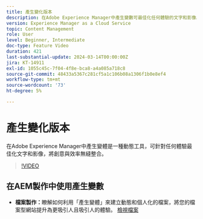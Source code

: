```yaml
---
title: 產生變化版本
description: 在Adobe Experience Manager中產生變數可最佳化任何體驗的文字和影像。
version: Experience Manager as a Cloud Service
topic: Content Management
role: User
level: Beginner, Intermediate
doc-type: Feature Video
duration: 421
last-substantial-update: 2024-03-14T00:00:00Z
jira: KT-14911
exl-id: 1055c45c-7f04-4f8e-bca8-a4a085a718c8
source-git-commit: 48433a5367c281cf5a1c106b08a1306f1b0e8ef4
workflow-type: tm+mt
source-wordcount: '73'
ht-degree: 5%

---
```


# 產生變化版本

在Adobe Experience Manager中產生變體是一種動態工具，可針對任何體驗最佳化文字和影像，將創意與效率無縫整合。

>[!VIDEO](https://video.tv.adobe.com/v/3427946/?learn=on)

## 在AEM製作中使用產生變數

+ __檔案製作：__&#x200B;瞭解如何利用「產生變體」來建立動態和個人化的檔案，將您的檔案型網站提升為更吸引人且吸引人的體驗。 [檢視檔案](https://www.aem.live/docs/sidekick-generate-variations)
